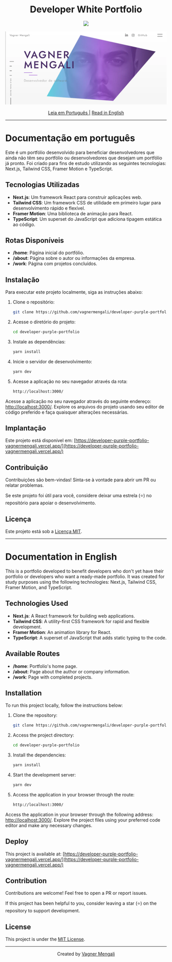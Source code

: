 <h1 align="center">
  Developer White Portfolio
</h1>

<div align="center">
  <img src='https://github.com/vagnermengali/developer-blue-portfolio/blob/main/public/perfomace.webp'/>
</div>

[![Banner](https://github.com/vagnermengali/developer-purple-portfolio/blob/main/public/portfolio-purple.webp)](https://developer-purple-portfolio-vagnermengali.vercel.app/)

<div align="center">
   <a href="#documentação-em-português">Leia em Português |</a>
  <a href="#documentation-in-english">Read in English</a>
</div>

---

# Documentação em português

Este é um portfólio desenvolvido para beneficiar desenvolvedores que ainda não têm seu portfólio ou desenvolvedores que desejam um portfólio já pronto. Foi criado para fins de estudo utilizando as seguintes tecnologias: Next.js, Tailwind CSS, Framer Motion e TypeScript.

## Tecnologias Utilizadas

- **Next.js**: Um framework React para construir aplicações web.
- **Tailwind CSS**: Um framework CSS de utilidade em primeiro lugar para desenvolvimento rápido e flexível.
- **Framer Motion**: Uma biblioteca de animação para React.
- **TypeScript**: Um superset do JavaScript que adiciona tipagem estática ao código.

## Rotas Disponíveis

- **/home**: Página inicial do portfólio.
- **/about**: Página sobre o autor ou informações da empresa.
- **/work**: Página com projetos concluídos.

## Instalação

Para executar este projeto localmente, siga as instruções abaixo:

1. Clone o repositório:

   ```bash
   git clone https://github.com/vagnermengali/developer-purple-portfolio.git

2. Acesse o diretório do projeto:

   ```bash
   cd developer-purple-portfolio

3. Instale as dependências:

   ```bash
   yarn install

4. Inicie o servidor de desenvolvimento:

   ```bash
   yarn dev

5. Acesse a aplicação no seu navegador através da rota:

   ```bash
   http://localhost:3000/

Acesse a aplicação no seu navegador através do seguinte endereço: [http://localhost:3000/](http://localhost:3000/). Explore os arquivos do projeto usando seu editor de código preferido e faça quaisquer alterações necessárias.

## Implantação

Este projeto está disponível em: [https://developer-purple-portfolio-vagnermengali.vercel.app/](https://developer-purple-portfolio-vagnermengali.vercel.app/)

## Contribuição

Contribuições são bem-vindas! Sinta-se à vontade para abrir um PR ou relatar problemas.

Se este projeto foi útil para você, considere deixar uma estrela (⭐) no repositório para apoiar o desenvolvimento.

## Licença

Este projeto está sob a [Licença MIT](https://opensource.org/licenses/MIT).

---

# Documentation in English

This is a portfolio developed to benefit developers who don't yet have their portfolio or developers who want a ready-made portfolio. It was created for study purposes using the following technologies: Next.js, Tailwind CSS, Framer Motion, and TypeScript.

## Technologies Used

- **Next.js**: A React framework for building web applications.
- **Tailwind CSS**: A utility-first CSS framework for rapid and flexible development.
- **Framer Motion**: An animation library for React.
- **TypeScript**: A superset of JavaScript that adds static typing to the code.

## Available Routes

- **/home**: Portfolio's home page.
- **/about**: Page about the author or company information.
- **/work**: Page with completed projects.

## Installation

To run this project locally, follow the instructions below:

1. Clone the repository:

   ```bash
   git clone https://github.com/vagnermengali/developer-purple-portfolio.git

2. Access the project directory:

   ```bash
   cd developer-purple-portfolio

3. Install the dependencies:

   ```bash
   yarn install

4. Start the development server:

   ```bash
   yarn dev

5. Access the application in your browser through the route:

   ```bash
   http://localhost:3000/

Access the application in your browser through the following address: [http://localhost:3000/](http://localhost:3000/). Explore the project files using your preferred code editor and make any necessary changes.

## Deploy

This project is available at: [https://developer-purple-portfolio-vagnermengali.vercel.app/](https://developer-purple-portfolio-vagnermengali.vercel.app/)

## Contribution

Contributions are welcome! Feel free to open a PR or report issues.

If this project has been helpful to you, consider leaving a star (⭐) on the repository to support development.

## License

This project is under the [MIT License](https://opensource.org/licenses/MIT).

---

<div align="center">
   <span>Created by </span><a href="https://github.com/vagnermengali">Vagner Mengali</a>
</div>
